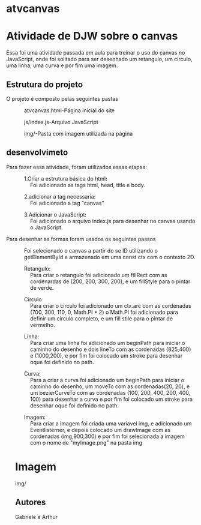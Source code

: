 # atvcanvas
<h1>Atividade de DJW sobre o canvas</h1>
 <p>Essa foi uma atividade passada em aula para treinar o uso do canvas no JavaScript, onde foi solitado para ser desenhado um retangulo, um circulo, uma linha, uma curva e por fim uma imagem.</p>
<h2>Estrutura do projeto</h2>
<p>O projeto é composto pelas seguintes pastas</p>
 <ul>
  <ol>atvcanvas.html-Página inicial do site</ol>
  <ol>js/index.js-Arquivo JavaScript</ol>
  <ol>img/-Pasta com imagem utilizada na página</ol>
 </ul>
<h2>desenvolvimeto</h2>
<p>Para fazer essa atividade, foram utilizados essas etapas:</p>
<ul>
  <ol>1.Criar a estrutura básica do html:</ol>
  <dd>Foi adicionado as tags html, head, title e body.</dd>
  <ol>2.adicionar a tag necessaria:</ol>
  <dd>Foi adicionado a tag "canvas"</dd>
  <ol>3.Adicionar o JavaScript:</ol>
  <dd>Foi adicionado o arquivo index.js para desenhar no canvas usando o JavaScript.</dd>
</ul>
<p>Para desenhar as formas foram usados os seguintes passos</p>
<ul>
  <ol>Foi selecionado o canvas a partir do se ID utilizando o getElementById e armazenado em uma const ctx com o contexto 2D.</ol>
 <ol>Retangulo:</ol> 
 <dd>Para criar o retangulo foi adicionado um fillRect com as cordenardas de (200, 200, 300, 200), e um fillStyle para o pintar de verde.</dd> 
 <ol>Circulo</ol>
 <dd>Para criar o circulo foi adicionado um ctx.arc com as cordenadas (700, 300, 110, 0, Math.PI * 2) o Math.PI foi adicionado para definir um circulo completo, e um fill stile para o pintar de vermelho.</dd>
 <ol>Linha:</ol>
 <dd>Para criar uma linha foi adicionado um beginPath para iniciar o caminho do desenho e dois lineTo com as cordenadas (825,400) e (1000,200), e por fim foi colocado um stroke para desenhar oque foi definido no path.</dd>
 <ol>Curva:</ol>
 <dd>Para a criar a curva foi adicionado um beginPath para iniciar o caminho do desenho, um moveTo com as cordenadas(20, 20), e um bezierCurveTo com as cordenadas (100, 200, 400, 200, 400, 100) para desenhar a curva e por fim foi colocado um stroke para desenhar oque foi definido no path.</dd>
 <ol>Imagem:</ol>
 <dd>Para criar a imagem foi criada uma variavel img, e adicionado um Eventlisterner, e depois colocado um drawImage com as cordenadas (img,900,300) e por fim foi selecionada a imagem com o nome de "myImage.png" na pasta img</dd>
 <h1>Imagem</h1>
 <img>img/</img>
 <h2>Autores</h2>
 Gabriele e Arthur
 
